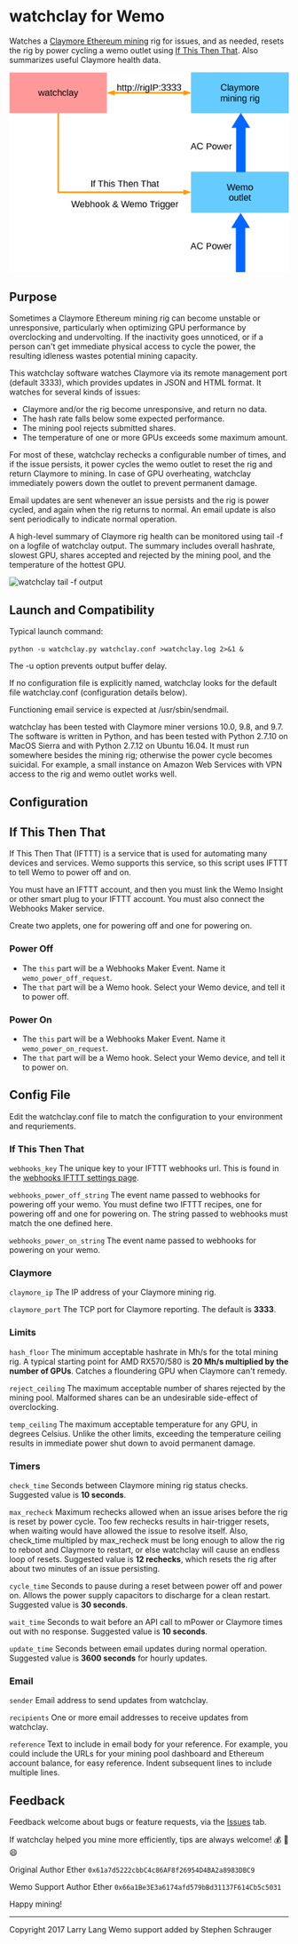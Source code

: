 watchclay for Wemo
=========
Watches a [Claymore Ethereum mining](https://github.com/nanopool/Claymore-Dual-Miner) rig for issues, and as needed, resets the rig by power cycling a wemo outlet using [If This Then That](https://ifttt.com). Also summarizes useful Claymore health data.

![watchclay schematic](https://raw.githubusercontent.com/schrauger/watchclay/master/images/watchclay_schematic.png)

Purpose
-------
Sometimes a Claymore Ethereum mining rig can become unstable or unresponsive, particularly when optimizing GPU performance by overclocking and undervolting. If the inactivity goes unnoticed, or if a person can't get immediate physical access to cycle the power, the resulting idleness wastes potential mining capacity.

This watchclay software watches Claymore via its remote management port (default 3333), which provides updates in JSON and HTML format. It watches for several kinds of issues:

- Claymore and/or the rig become unresponsive, and return no data.
- The hash rate falls below some expected performance.
- The mining pool rejects submitted shares.
- The temperature of one or more GPUs exceeds some maximum amount.

For most of these, watchclay rechecks a configurable number of times, and if the issue persists, it power cycles the wemo outlet to reset the rig and return Claymore to mining. In case of GPU overheating, watchclay immediately powers down the outlet to prevent permanent damage.

Email updates are sent whenever an issue persists and the rig is power cycled, and again when the rig returns to normal. An email update is also sent periodically to indicate normal operation.

A high-level summary of Claymore rig health can be monitored using tail -f on a logfile of watchclay output. The summary includes overall hashrate, slowest GPU, shares accepted and rejected by the mining pool, and the temperature of the hottest GPU.

![watchclay tail -f output](https://raw.githubusercontent.com/schrauger/watchclay/master/images/watchclay_tailf.png)

Launch and Compatibility
--------
Typical launch command:

`python -u watchclay.py watchclay.conf >watchclay.log 2>&1 &`

The -u option prevents output buffer delay.

If no configuration file is explicitly named, watchclay looks for the default file watchclay.conf (configuration details below).

Functioning email service is expected at /usr/sbin/sendmail.

watchclay has been tested with Claymore miner versions 10.0, 9.8, and 9.7. The software is written in Python, and has been tested with Python 2.7.10 on MacOS Sierra and with Python 2.7.12 on Ubuntu 16.04. It must run somewhere besides the mining rig; otherwise the power cycle becomes suicidal. For example, a small instance on Amazon Web Services with VPN access to the rig and wemo outlet works well.

Configuration
--------

## If This Then That

If This Then That (IFTTT) is a service that is used for automating many devices and services. Wemo supports this service, so this script uses IFTTT to tell Wemo to power off and on.

You must have an IFTTT account, and then you must link the Wemo Insight or other smart plug to your IFTTT account. You must also connect the Webhooks Maker service.

Create two applets, one for powering off and one for powering on.

### Power Off

* The `this` part will be a Webhooks Maker Event. Name it `wemo_power_off_request`.
* The `that` part will be a Wemo hook. Select your Wemo device, and tell it to power off.

### Power On

* The `this` part will be a Webhooks Maker Event. Name it `wemo_power_on_request`.
* The `that` part will be a Wemo hook. Select your Wemo device, and tell it to power on.

## Config File

Edit the watchclay.conf file to match the configuration to your environment and requriements.

### If This Then That

`webhooks_key` The unique key to your IFTTT webhooks url. This is found in the [webhooks IFTTT settings page](https://ifttt.com/services/maker_webhooks/settings).

`webhooks_power_off_string` The event name passed to webhooks for powering off your wemo. You must define two IFTTT recipes, one for powering off and one for powering on. The string passed to webhooks must match the one defined here.

`webhooks_power_on_string` The event name passed to webhooks for powering on your wemo.

### Claymore

`claymore_ip` The IP address of your Claymore mining rig.

`claymore_port` The TCP port for Claymore reporting. The default is **3333**.

### Limits

`hash_floor` The minimum acceptable hashrate in Mh/s for the total mining rig. A typical starting point for AMD RX570/580 is **20 Mh/s multiplied by the number of GPUs**. Catches a floundering GPU when Claymore can't remedy.

`reject_ceiling` The maximum acceptable number of shares rejected by the mining pool. Malformed shares can be an undesirable side-effect of overclocking.

`temp_ceiling` The maximum acceptable temperature for any GPU, in degrees Celsius. Unlike the other limits, exceeding the temperature ceiling results in immediate power shut down to avoid permanent damage.

### Timers

`check_time` Seconds between Claymore mining rig status checks. Suggested value is **10 seconds**.

`max_recheck` Maximum rechecks allowed when an issue arises before the rig is reset by power cycle. Too few rechecks results in hair-trigger resets, when waiting would have allowed the issue to resolve itself. Also, check_time multipled by max_recheck must be long enough to allow the rig to reboot and Claymore to restart, or else watchclay will cause an endless loop of resets. Suggested value is **12 rechecks**, which resets the rig after about two minutes of an issue persisting.

`cycle_time` Seconds to pause during a reset between power off and power on. Allows the power supply capacitors to discharge for a clean restart. Suggested value is **30 seconds**.

`wait_time` Seconds to wait before an API call to mPower or Claymore times out with no response. Suggested value is **10 seconds**.

`update_time` Seconds between email updates during normal operation. Suggested value is **3600 seconds** for hourly updates.

### Email

`sender` Email address to send updates from watchclay.

`recipients` One or more email addresses to receive updates from watchclay.

`reference` Text to include in email body for your reference. For example, you could include the URLs for your mining pool dashboard and Ethereum account balance, for easy reference. Indent subsequent lines to include multiple lines.

Feedback
--------
Feedback welcome about bugs or feature requests, via the [Issues](https://github.com/schrauger/watchclay/issues) tab.

If watchclay helped you mine more efficiently, tips are always welcome! :moneybag: :beer: :smile:

Original Author Ether `0x61a7d5222cbbC4c86AF8f26954D4BA2a8983DBC9`

Wemo Support Author Ether `0x66a1Be3E3a6174afd579bBd31137F614Cb5c5031`

Happy mining!

----------
Copyright 2017 Larry Lang
Wemo support added by Stephen Schrauger

